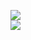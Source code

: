[![](https://img.shields.io/badge/Made%20With-Github%20Spray-lightgrey.svg?style=for-the-badge&logo=github)](https://github.com/Annihil/github-spray#5959)  
[![](https://i.imgur.com/2DrTn0Z.gif)](https://github.com/Annihil/github-spray)